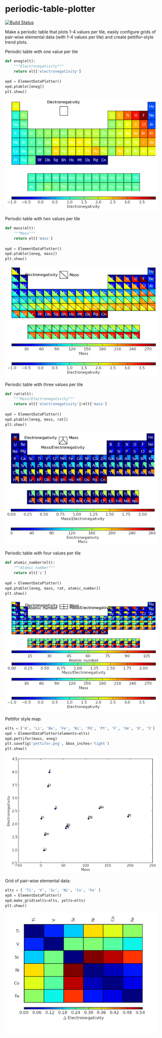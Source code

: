 periodic-table-plotter 
======================
[![Build Status](https://travis-ci.org/wolverton-research-group/periodic-table-plotter.svg?branch=master)](https://travis-ci.org/wolverton-research-group/periodic-table-plotter)

Make a periodic table that plots 1-4 values per tile, easily configure grids 
of pair-wise elemental data (with 1-4 values per tile) and create 
pettifor-style trend plots.

Periodic table with one value per tile

```python
def eneg(elt):
    """Electronegativity"""
    return elt['electronegativity']

epd = ElementDataPlotter()
epd.ptable([eneg])
plt.show()
```
![Single value colormap](examples/uni.png)

Periodic table with two values per tile
```python
def mass(elt):
    """Mass"""
    return elt['mass']

epd = ElementDataPlotter()
epd.ptable([eneg, mass])
plt.show()
```
![Double value colormap](examples/bi.png)

Periodic table with three values per tile
```python
def rat(elt):
    """Mass/Electronegativity"""
    return elt['electronegativity']/elt['mass']

epd = ElementDataPlotter()
epd.ptable([eneg, mass, rat])
plt.show()
```
![Triple value colormap](examples/tri.png)

Periodic table with four values per tile
```python
def atomic_number(elt):
    """Atomic number"""
    return elt['z']

epd = ElementDataPlotter()
epd.ptable([eneg, mass, rat, atomic_number])
plt.show()
```
![Quadrupel value colormap](examples/quad.png)

Pettifor style map:
```python
elts = ['H', 'Li', 'Be', 'Fe', 'Ni', 'Pd', 'Pt', 'F', 'Xe', 'O', 'S']
epd = ElementDataPlotter(elements=elts)
epd.pettifor(mass, eneg)
plt.savefig('pettifor.png', bbox_inches='tight')
plt.show()
```
![Pettifor map](ptplotter/examples/pettifor.png)

Grid of pair-wise elemental data:
```python
elts = [ 'Ti', 'V', 'Sc', 'Ni', 'Co', 'Fe' ]
epd = ElementDataPlotter()
epd.make_grid(xelts=elts, yelts=elts)
plt.show()
```
![Pair data](examples/grid.png)
